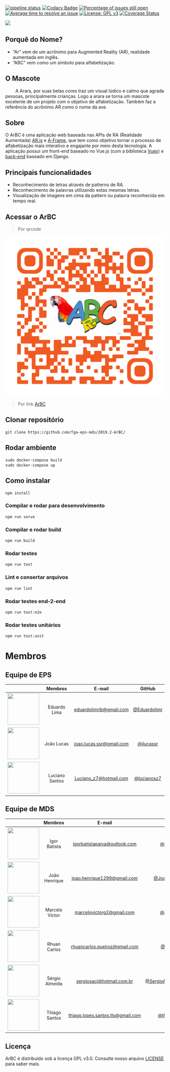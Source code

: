 
[![pipeline status](https://gitlab.com/lucianosz7/2019-2-ArBC/badges/develop/pipeline.svg)](https://gitlab.com/lucianosz7/2019-2-ArBC/commits/develop) [![Codacy Badge](https://api.codacy.com/project/badge/Grade/9597bd729fa34472aa1a10de74557942)](https://www.codacy.com/manual/lucianosz7/2019.2-ArBC?utm_source=github.com&amp;utm_medium=referral&amp;utm_content=fga-eps-mds/2019.2-ArBC&amp;utm_campaign=Badge_Grade) [![Percentage of issues still open](http://isitmaintained.com/badge/open/fga-eps-mds/2019.2-ArBC.svg)](http://isitmaintained.com/project/fga-eps-mds/2019.2-ArBC "Percentage of issues still open") [![Average time to resolve an issue](http://isitmaintained.com/badge/resolution/fga-eps-mds/2019.2-ArBC.svg)](http://isitmaintained.com/project/fga-eps-mds/2019.2-ArBC "Average time to resolve an issue") [![License: GPL v3](https://img.shields.io/badge/License-GPLv3-blue.svg)](https://www.gnu.org/licenses/gpl-3.0) [![Coverage Status](https://coveralls.io/repos/github/fga-eps-mds/2019.2-ArBC/badge.svg?branch=Fix/%23code_coverage_command)](https://coveralls.io/github/fga-eps-mds/2019.2-ArBC?branch=Fix/%23code_coverage_command)

![](https://jlucassr.github.io/ArBC-Pages/imagens/logo.jpg)

## Porquê do Nome?
- “Ar” vem de um acrônimo para Augmented Reality (AR), realidade aumentada em inglês.
- “ABC” vem como um símbolo para alfabetização.

## O Mascote
   A Arara, por suas belas cores traz um visual lúdico e calmo que agrada pessoas, principalmente crianças. Logo a arara se torna um mascote excelente de um projeto com o objetivo de alfabetização. Também faz a referência do acrônimo AR como o nome da ave.
   
## Sobre
 O ArBC é uma aplicação web baseada nas APIs de RA (Realidade Aumentada) [AR.js](https://github.com/jeromeetienne/AR.js/) e [A-Frame](https://aframe.io/), que tem como objetivo tornar o processo de alfabetização mais interativo e engajante por meio desta tecnologia.
 A aplicação possui um front-end baseado no Vue.js (com a biblioteca [Vuex](https://vuex.vuejs.org/)) e [back-end](https://github.com/fga-eps-mds/2019.2-ArBC-API/) baseado em Django.

## Principais funcionalidades

-  Reconhecimento de letras através de patterns de RA.
-  Reconhecimento de palavras utilizando estas mesmas letras.
-  Visualização de imagens em cima da pattern ou palavra       reconhecida em tempo real.

## Acessar o ArBC

> Por qrcode

![](./src/assets/qrcodeCamera-master.png)

> Por link
[ArBC](https://arbc.netlify.com/) 

## Clonar repositório 

```
git clone https://github.com/fga-eps-mds/2019.2-ArBC/
```

## Rodar ambiente 

```
sudo docker-compose build
sudo docker-compose up
``` 

## Como instalar

```
npm install
```

### Compilar e rodar para desenvolvimento

```
npm run serve
```

### Compilar e rodar build

```
npm run build
```

### Rodar testes

```
npm run test
```

### Lint e consertar arquivos

```
npm run lint
```

### Rodar testes end-2-end

```
npm run test:e2e
```

### Rodar testes unitários

```
npm run test:unit
```

# Membros

## Equipe de EPS
||**Membros**|**E-mail**|**GitHub**|
|:-:|:-:|:-:|:-:|
|<img src="https://i.ibb.co/4gqXmYg/eduardolima.png" width="100" height="100"/>|Eduardo Lima|eduardolimrib@gmail.com|[@Eduardolimr](https://github.com/Eduardolimr)|
|<img src="https://i.ibb.co/xGd3zdH/joaolucas.png" width="100" height="100"/>|João Lucas|joao.lucas.ssr@gmail.com|[@jlucassr](https://github.com/jlucassr)|
|<img src="https://i.ibb.co/NxTMn7m/lucianosantos.png" width="100" height="100"/>|Luciano Santos|Luciano_z7@hotmail.com|[@lucianosz7](https://github.com/lucianosz7)|


## Equipe de MDS

||**Membros**|**E-mail**|**GitHub**|
|:-:|:-:|:-:|:-:|
|<img src="https://i.ibb.co/s9Vr8qc/igor.png" width="100" height="100"/>|Igor Batista|igorbatistapaiva@outlook.com|[@igor-paiva](https://github.com/igor-paiva)|
|<img src="https://i.ibb.co/Wft4bC6/joaohenrique.png" width="100" height="100"/>|João Henrique|joao.henrique1299@gmail.com|[@JoaoHenrique12](https://github.com/JoaoHenrique12)|
|<img src="https://i.ibb.co/0X55hLW/marcelo.png" width="100" height="100"/>|Marcelo Victor|marcelovictorg2@gmail.com|[@marcelog5](https://github.com/marcelog5)|
|<img src="https://i.ibb.co/mhCz5gb/rhuan.png" width="100" height="100"/>|Rhuan Carlos|rhuancarlos.queiroz@gmail.com|[@Rhuancpq](https://github.com/Rhuancpq)|
|<img src="https://i.ibb.co/2P6p1Vx/sergio.png" width="100" height="100"/>|Sérgio Almeida|sergiosacj@hotmail.com.br|[@SergioAlmeidaCiprianoJr](https://github.com/SergioAlmeidaCiprianoJr)|
|<img src="https://i.ibb.co/741s3JW/thiago.png" width="100" height="100"/>|Thiago Santos|thiago.lopes.santos.tls@gmail.com|[@thiagolopess](https://github.com/thiagolopess)|


## Licença
ArBC é distribuído sob a licença GPL v3.0. Consulte nosso arquivo [LICENSE](https://github.com/fga-eps-mds/2019.2-ArBC/blob/da5b0706c50af1bbc65694b5e0bf8d5d97d0e03b/LICENSE) para saber mais.
